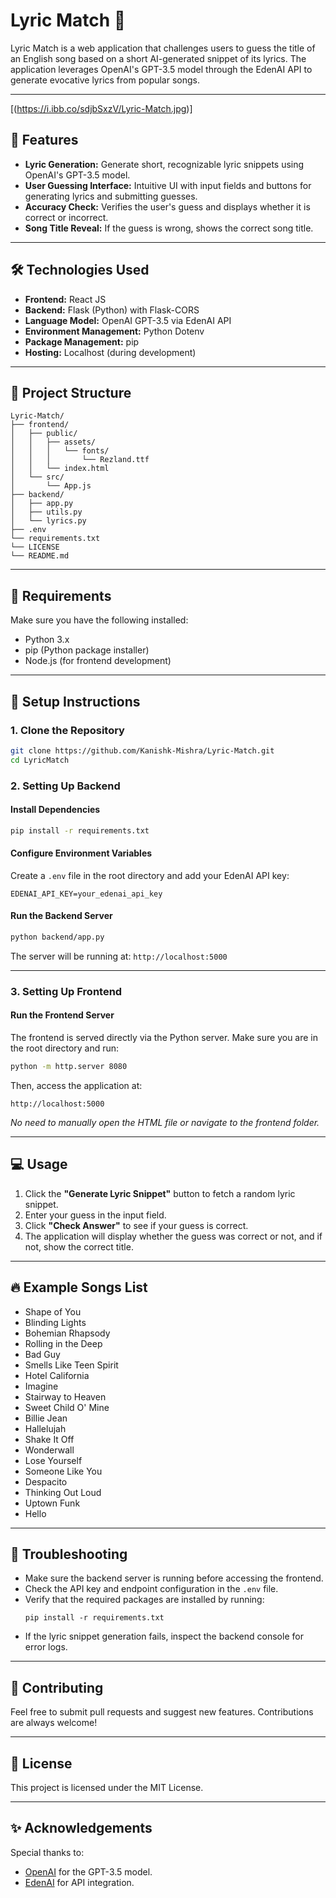 # Lyric Match 🎵

Lyric Match is a web application that challenges users to guess the title of an English song based on a short AI-generated snippet of its lyrics. The application leverages OpenAI's GPT-3.5 model through the EdenAI API to generate evocative lyrics from popular songs.

---
[(https://i.ibb.co/sdjbSxzV/Lyric-Match.jpg)]

## 🚀 Features
- **Lyric Generation:** Generate short, recognizable lyric snippets using OpenAI's GPT-3.5 model.
- **User Guessing Interface:** Intuitive UI with input fields and buttons for generating lyrics and submitting guesses.
- **Accuracy Check:** Verifies the user's guess and displays whether it is correct or incorrect.
- **Song Title Reveal:** If the guess is wrong, shows the correct song title.

---

## 🛠️ Technologies Used
- **Frontend:** React JS
- **Backend:** Flask (Python) with Flask-CORS
- **Language Model:** OpenAI GPT-3.5 via EdenAI API
- **Environment Management:** Python Dotenv
- **Package Management:** pip
- **Hosting:** Localhost (during development)

---

## 📂 Project Structure
```
Lyric-Match/
├── frontend/
│   ├── public/
│   │   ├── assets/
│   │   │   └── fonts/
│   │   │       └── Rezland.ttf
│   │   └── index.html
│   └── src/
│       └── App.js
├── backend/
│   ├── app.py
│   ├── utils.py
│   └── lyrics.py
├── .env
└── requirements.txt
└── LICENSE
└── README.md
```

---

## 📝 Requirements
Make sure you have the following installed:
- Python 3.x
- pip (Python package installer)
- Node.js (for frontend development)

---

## 🛑 Setup Instructions

### 1. Clone the Repository
```bash
git clone https://github.com/Kanishk-Mishra/Lyric-Match.git
cd LyricMatch
```

### 2. Setting Up Backend

#### Install Dependencies
```bash
pip install -r requirements.txt
```

#### Configure Environment Variables
Create a `.env` file in the root directory and add your EdenAI API key:
```
EDENAI_API_KEY=your_edenai_api_key
```

#### Run the Backend Server
```bash
python backend/app.py
```
The server will be running at: `http://localhost:5000`

---

### 3. Setting Up Frontend

#### Run the Frontend Server
The frontend is served directly via the Python server. Make sure you are in the root directory and run:
```bash
python -m http.server 8080
```
Then, access the application at:
```
http://localhost:5000
```
*No need to manually open the HTML file or navigate to the frontend folder.*

---

## 💻 Usage

1. Click the **"Generate Lyric Snippet"** button to fetch a random lyric snippet.
2. Enter your guess in the input field.
3. Click **"Check Answer"** to see if your guess is correct.
4. The application will display whether the guess was correct or not, and if not, show the correct title.

---

## 🔥 Example Songs List
- Shape of You
- Blinding Lights
- Bohemian Rhapsody
- Rolling in the Deep
- Bad Guy
- Smells Like Teen Spirit
- Hotel California
- Imagine
- Stairway to Heaven
- Sweet Child O' Mine
- Billie Jean
- Hallelujah
- Shake It Off
- Wonderwall
- Lose Yourself
- Someone Like You
- Despacito
- Thinking Out Loud
- Uptown Funk
- Hello

---

## 🐛 Troubleshooting
- Make sure the backend server is running before accessing the frontend.
- Check the API key and endpoint configuration in the `.env` file.
- Verify that the required packages are installed by running:
  ```
  pip install -r requirements.txt
  ```
- If the lyric snippet generation fails, inspect the backend console for error logs.

---

## 🤝 Contributing
Feel free to submit pull requests and suggest new features. Contributions are always welcome!

---

## 📜 License
This project is licensed under the MIT License.

---

## ✨ Acknowledgements
Special thanks to:
- [OpenAI](https://openai.com) for the GPT-3.5 model.
- [EdenAI](https://www.edenai.co/) for API integration.
